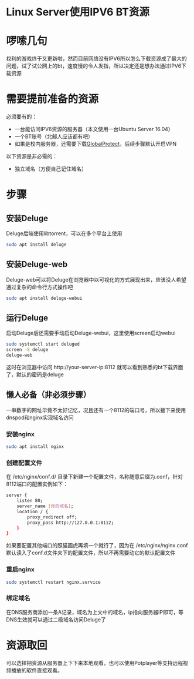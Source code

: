 # Linux Server使用IPV6 BT资源


# 啰嗦几句
权利的游戏终于又更新啦，然而目前网络没有IPV6所以怎么下载资源成了最大的问题，试了试公网上的bt，速度慢的令人发指，所以决定还是想办法通过IPV6下载资源

# 需要提前准备的资源
必须要有的：
- 一台能访问IPV6资源的服务器（本文使用一台Ubuntu Server 16.04）
- 一个BT账号（北邮人应该都有吧）
- 如果是校内服务器，还需要下载[GlobalProtect](https://vpn.bupt.edu.cn)，后续步骤默认开启VPN

以下资源是非必需的：
- 独立域名（方便自己记住域名）

# 步骤
## 安装Deluge
Deluge后端使用libtorrent，可以在多个平台上使用
```bash
sudo apt install deluge
```
## 安装Deluge-web
Deluge-web可以将Deluge在浏览器中以可视化的方式展现出来，应该没人希望通过复杂的命令行方式操作吧
```bash
sudo apt install deluge-webui
```
## 运行Deluge
启动Deluge后还需要手动启动Deluge-webui，这里使用screen启动webui
```bash
sudo systemctl start deluged
screen -S deluge
deluge-web
```
这时在浏览器中访问 http://your-server-ip:8112 就可以看到熟悉的bt下载界面了，默认的密码是deluge

## 懒人必备（非必须步骤）
一串数字的网址毕竟不太好记忆，况且还有一个8112的端口号，所以接下来使用dnspod和nginx实现域名访问
### 安装nginx
```bash
sudo apt install nginx
```
### 创建配置文件
在 /etc/nginx/conf.d/ 目录下新建一个配置文件，名称随意后缀为.conf，针对8112端口的配置实例如下：
```bash
server {
    listen 80;
    server_name [你的域名];
    location / {
        proxy_redirect off;
        proxy_pass http://127.0.0.1:8112;
    }
}
```
如果要配置其他端口的照猫画虎再填一个就行了，因为在 /etc/nginx/nginx.conf 默认读入了conf.d文件夹下的配置文件，所以不再需要动它的默认配置文件
### 重启nginx
```bash
sudo systemctl restart nginx.service
```
### 绑定域名
在DNS服务商添加一条A记录，域名为上文中的域名，ip指向服务器IP即可，等DNS生效就可以通过二级域名访问Deluge了

# 资源取回
可以选择把资源从服务器上下下来本地观看，也可以使用Potplayer等支持远程视频播放的软件直接观看。
